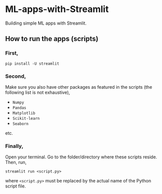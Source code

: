# ML-apps-with-Streamlit
Building simple ML apps with Streamlit.

## How to run the apps (scripts)

### First,

`pip install -U streamlit`

### Second, 
Make sure you also have other packages as featured in the scripts (the following list is not exhaustive),

- `Numpy`
- `Pandas`
- `Matplotlib`
- `Scikit-learn`
- `Seaborn`

etc.

### Finally,
Open your terminal. Go to the folder/directory where these scripts reside. Then, run,

`streamlit run <script.py>`

where `<script.py>` must be replaced by the actual name of the Python script file.
